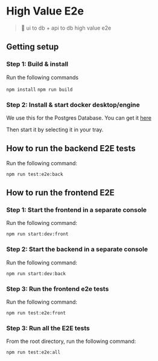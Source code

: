# High Value E2e

> 🧱 ui to db + api to db high value e2e 

## Getting setup

### Step 1: Build & install

Run the following commands

`npm install`
`npm run build`

### Step 2: Install & start docker desktop/engine

We use this for the Postgres Database. You can get it [here](https://www.docker.com/products/docker-desktop/)

Then start it by selecting it in your tray.

## How to run the backend E2E tests

Run the following command:

`npm run test:e2e:back`

## How to run the frontend E2E

### Step 1: Start the frontend in a separate console

Run the following command:

`npm run start:dev:front`

### Step 2: Start the backend in a separate console

Run the following command:

`npm run start:dev:back`

### Step 3: Run the frontend e2e tests

Run the following command:

`npm run test:e2e:front`






### Step 3: Run all the E2E tests

From the root directory, run the following command:

`npm run test:e2e:all`

